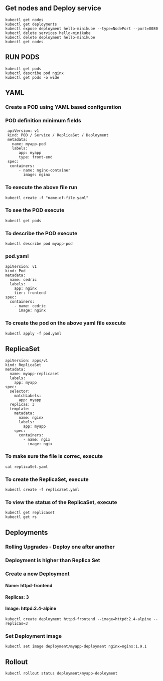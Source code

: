 ## Get nodes and Deploy service
```
kubectl get nodes
kubectl get deployments
kubectl expose deployment hello-minikube --type=NodePort --port=8080
kubectl delete services hello-minikube
kubectl delete deployment hello-minikube
kubectl get nodes
```

## RUN PODS
```
kubectl get pods
kubectl describe pod nginx
kubectl get pods -o wide
```

## YAML
### Create a POD using YAML based configuration
### POD definition minimum fields
```
 apiVersion: v1
 kind: POD / Service / ReplicaSet / Deployment
 metadata:
   name: myapp-pod
   labels:
      app: myapp
      type: front-end
 spec:
  containers:
      - name: nginx-container
        image: nginx
```
### To execute the above file run
```
kubectl create -f "name-of-file.yaml"
```
### To see the POD execute
```
kubectl get pods
```
### To describe the POD execute
```
kubectl describe pod myapp-pod
```
### pod.yaml
```
apiVersion: v1
kind: Pod
metadata:
  name: cedric
  labels:
    app: nginx
    tier: frontend
spec:
  containers:
    - name: cedric
      image: nginx
```
### To create the pod on the above yaml file execute
```
kubectl apply -f pod.yaml
```
## ReplicaSet
```
apiVersion: apps/v1
kind: ReplicaSet
metadata:
  name: myapp-replicaset
  labels:
    app: myapp
spec:
  selector:
    matchLabels:
      app: myapp
  replicas: 3
  template:
    metadata:
      name: nginx
      labels:
        app: myapp
    spec:
      containers:
        - name: ngix
          image: ngix
```
### To make sure the file is correc, execute
```
cat replicaSet.yaml
```
### To create the ReplicaSet, execute
```
kubectl create -f replicaSet.yaml
```
### To view the status of the ReplicaSet, execute
```
kubectl get replicaset
kubectl get rs
```
## Deployments
### Rolling Upgrades - Deploy one after another
### Deployment is higher than Replica Set
### Create a new Deployment
#### Name: httpd-frontend
#### Replicas: 3
#### Image: httpd:2.4-alpine
```
kubectl create deployment httpd-frontend --image=httpd:2.4-alpine --replicas=3 
```
### Set Deployment image
```
kubectl set image deployment/myapp-deployment nginx=nginx:1.9.1
```
## Rollout
```
kubectl rollout status deployment/myapp-deployment
```





